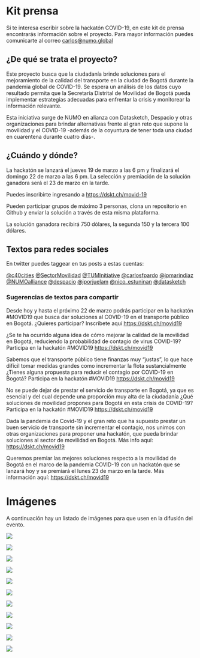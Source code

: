 # Kit prensa


Si te interesa escribir sobre la hackatón COVID-19, en este kit de prensa encontrarás información sobre el proyecto. Para mayor información puedes comunicarte al correo carlos@numo.global

## ¿De qué se trata el proyecto?

Este proyecto busca que la ciudadanía brinde soluciones para el mejoramiento de la calidad del transporte en la ciudad de Bogotá durante la pandemia global de COVID-19. Se espera un análisis de los datos cuyo resultado permita que la Secretaría Distrital de Movilidad de Bogotá pueda implementar estrategias adecuadas para enfrentar la crisis y monitorear la información relevante.

Esta iniciativa surge de NUMO en alianza con Datasketch, Despacio y otras organizaciones para brindar alternativas frente al gran reto que supone la movilidad y el COVID-19 -además de la coyuntura de tener toda una ciudad en cuarentena durante cuatro días-.

## ¿Cuándo y dónde?

La hackatón se lanzará el jueves 19 de marzo a las 6 pm y finalizará el domingo 22 de marzo a las 6 pm. La selección y premiación de la solución ganadora será el 23 de marzo en la tarde.

Puedes inscribirte ingresando a  https://dskt.ch/movid-19

Pueden participar grupos de máximo 3 personas, clona un repositorio en Github y enviar la solución a través de esta misma plataforma.

La solución ganadora recibirá 750 dólares, la segunda 150 y la tercera 100 dólares.

## Textos para redes sociales

En twitter puedes taggear en tus posts a estas cuentas:

[@c40cities](http://twitter.com/c40cities)
[@SectorMovilidad](http://twitter.com/SectorMovilidad)
[@TUMInitiative](http://twitter.com/TUMInitiative)
[@carlosfpardo](http://twitter.com/carlosfpardo)
[@jpmarindiaz](http://twitter.com/jpmarindiaz)
[@NUMOalliance](http://twitter.com/NUMOalliance)
[@despacio](http://twitter.com/despacio)
[@jporjuelam](http://twitter.com/jporjuelam)
[@nico_estuninan](http://twitter.com/nico_estuninan)
[@datasketch](http://twitter.com/datasketch)

### Sugerencias de textos para compartir

Desde hoy y hasta el próximo 22 de marzo podrás participar en la hackatón #MOVID19 que busca dar soluciones al COVID-19 en el transporte público en Bogotá.
¿Quieres participar? Inscríbete aquí https://dskt.ch/movid19

¿Se te ha ocurrido alguna idea de cómo mejorar la calidad de la movilidad en Bogotá, reduciendo la probabilidad de contagio de virus COVID-19?
Participa en la hackatón #MOVID19 https://dskt.ch/movid19

Sabemos que el transporte público tiene finanzas muy “justas”, lo que hace difícil tomar medidas grandes como incrementar la flota sustancialmente ¿Tienes alguna propuesta para reducir el contagio por COVID-19 en Bogotá?
Participa en la hackatón #MOVID19 https://dskt.ch/movid19

No se puede dejar de prestar el servicio de transporte en Bogotá, ya que es esencial y del cual depende una proporción muy alta de la ciudadanía ¿Qué soluciones de movilidad propones para Bogotá en esta crisis de COVID-19? Participa en la hackatón #MOVID19 https://dskt.ch/movid19

Dada la pandemia de Covid-19 y el gran reto que ha supuesto prestar un buen servicio de transporte  sin incrementar el contagio, nos unimos con otras organizaciones para proponer una hackatón, que pueda brindar soluciones al sector de movilidad en Bogotá. Más info aquí:  https://dskt.ch/movid19

Queremos premiar las mejores soluciones respecto a la movilidad de Bogotá en el marco de la pandemia COVID-19 con un hackatón que se lanzará hoy y se premiará el lunes 23 de marzo en la tarde. Más información aquí:  https://dskt.ch/movid19


# Imágenes

A continuación hay un listado de imágenes para que usen en la difusión del evento.

![](/static/kit/1.png)

![](/static/kit/2.png)

![](/static/kit/3.png)

![](/static/kit/4.png)

![](/static/kit/5.png)

![](/static/kit/6.png)

![](/static/kit/7.png)

![](/static/kit/8.png)

![](/static/kit/9.png)

![](/static/kit/10.png)

![](/static/kit/11.png)
